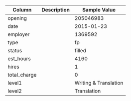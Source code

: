 | Column | Description | Sample Value |
|-----|-------|--------|
| opening |  | 205046983 |
| date |  | 2015-01-23 |
| employer |  | 1369592 |
| type |  | fp |
| status |  | filled |
| est_hours |  | 4160 |
| hires |  | 1 |
| total_charge |  | 0 |
| level1 |  | Writing & Translation |
| level2 |  | Translation |
